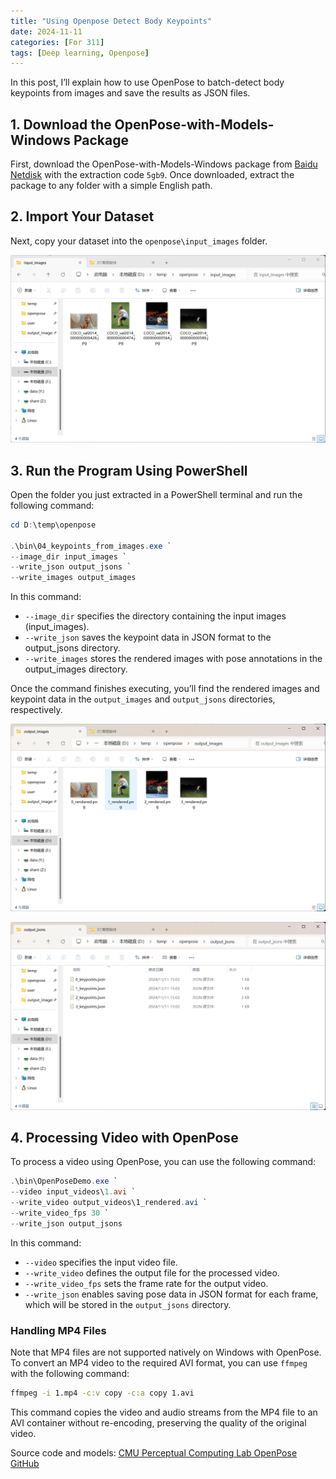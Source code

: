 ```yaml
---
title: "Using Openpose Detect Body Keypoints"
date: 2024-11-11
categories: [For 311]
tags: [Deep learning, Openpose]
---
```


In this post, I’ll explain how to use OpenPose to batch-detect body keypoints from images and save the results as JSON files.

## 1. Download the OpenPose-with-Models-Windows Package

First, download the OpenPose-with-Models-Windows package from [Baidu Netdisk](https://pan.baidu.com/s/1SmtO4P27pndMEs4vvb5dfw) with the extraction code `5gb9`. Once downloaded, extract the package to any folder with a simple English path.

## 2. Import Your Dataset

Next, copy your dataset into the `openpose\input_images` folder.

![Dataset Location](images/2024-11-11-openpose/image.png)

## 3. Run the Program Using PowerShell

Open the folder you just extracted in a PowerShell terminal and run the following command:

```powershell
cd D:\temp\openpose

.\bin\04_keypoints_from_images.exe `
--image_dir input_images `
--write_json output_jsons `
--write_images output_images
```

In this command:
- `--image_dir` specifies the directory containing the input images (input_images).
- `--write_json` saves the keypoint data in JSON format to the output_jsons directory.
- `--write_images` stores the rendered images with pose annotations in the output_images directory.

Once the command finishes executing, you’ll find the rendered images and keypoint data in the `output_images` and `output_jsons` directories, respectively.

![alt text](images/2024-11-11-openpose/image-1.png)

![alt text](images/2024-11-11-openpose/image-2.png)

## 4. Processing Video with OpenPose

To process a video using OpenPose, you can use the following command:

```powershell
.\bin\OpenPoseDemo.exe `
--video input_videos\1.avi `
--write_video output_videos\1_rendered.avi `
--write_video_fps 30 `
--write_json output_jsons
```

In this command:
- `--video` specifies the input video file.
- `--write_video` defines the output file for the processed video.
- `--write_video_fps` sets the frame rate for the output video.
- `--write_json` enables saving pose data in JSON format for each frame, which will be stored in the `output_jsons` directory.

### Handling MP4 Files

Note that MP4 files are not supported natively on Windows with OpenPose. To convert an MP4 video to the required AVI format, you can use `ffmpeg` with the following command:

```bash
ffmpeg -i 1.mp4 -c:v copy -c:a copy 1.avi
```

This command copies the video and audio streams from the MP4 file to an AVI container without re-encoding, preserving the quality of the original video.

Source code and models: [CMU Perceptual Computing Lab OpenPose GitHub](https://github.com/CMU-Perceptual-Computing-Lab/openpose)